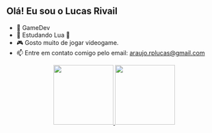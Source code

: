 ## Olá! Eu sou o Lucas Rivail
- :telescope: GameDev
- :seedling: Estudando Lua 🌙
- :video_game: Gosto muito de jogar videogame.
- :mailbox: Entre em contato comigo pelo email: araujo.rplucas@gmail.com

<div align="center">
  <a href="https://github.com/HYZIN-1">
  <img height="140em" src="https://github-readme-stats.vercel.app/api?username=hyzin-1&show_icons=true&theme=dark&include_all_commits=true&count_private=true"/>
  <img height="140em" src="https://github-readme-stats.vercel.app/api/top-langs/?username=hyzin-1&layout=compact&langs_count=7&theme=dark"/>
</div> 
 
  
</div>
  
  ##
  
